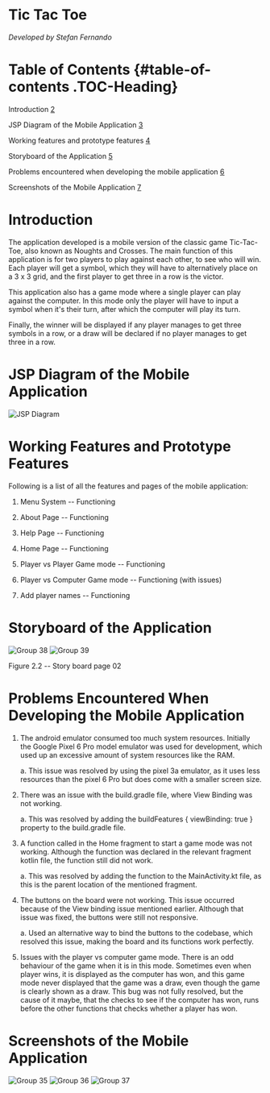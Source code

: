 # Tic Tac Toe
*Developed by Stefan Fernando*

# **Table of Contents** {#table-of-contents .TOC-Heading}

Introduction [2](#introduction)

JSP Diagram of the Mobile Application
[3](#jsp-diagram-of-the-mobile-application)

Working features and prototype features
[4](#working-features-and-prototype-features)

Storyboard of the Application
[5](#storyboard-of-the-application)

Problems encountered when developing the mobile application
[6](#problems-encountered-when-developing-the-mobile-application)

Screenshots of the Mobile Application
[7](#screenshots-of-the-mobile-application)

# Introduction

The application developed is a mobile version of the classic game
Tic-Tac-Toe, also known as Noughts and Crosses. The main function of
this application is for two players to play against each other, to see
who will win. Each player will get a symbol, which they will have to
alternatively place on a 3 x 3 grid, and the first player to get three
in a row is the victor.

This application also has a game mode where a single player can play
against the computer. In this mode only the player will have to input a
symbol when it's their turn, after which the computer will play its
turn.

Finally, the winner will be displayed if any player manages to get three
symbols in a row, or a draw will be declared if no player manages to get
three in a row.

# 

# JSP Diagram of the Mobile Application
![JSP Diagram](https://github.com/stefan-the-great/TictacToeGame/assets/88985961/9ead6c56-17c5-40c5-854b-d661011e7c3b)


# Working Features and Prototype Features

Following is a list of all the features and pages of the mobile
application:

1.  Menu System -- Functioning

2.  About Page -- Functioning

3.  Help Page -- Functioning

4.  Home Page -- Functioning

5.  Player vs Player Game mode -- Functioning

6.  Player vs Computer Game mode -- Functioning (with issues)

7.  Add player names -- Functioning

# Storyboard of the Application

![Group 38](https://github.com/stefan-the-great/TictacToeGame/assets/88985961/4455f45c-2122-40e0-96a7-7f443499a5af)
![Group 39](https://github.com/stefan-the-great/TictacToeGame/assets/88985961/1661161f-43c2-4271-8f43-e592d69ed25d)

Figure 2.2 -- Story board page 02

# Problems Encountered When Developing the Mobile Application

1.  The android emulator consumed too much system resources. Initially
    the Google Pixel 6 Pro model emulator was used for development,
    which used up an excessive amount of system resources like the RAM.

    a.  This issue was resolved by using the pixel 3a emulator, as it
        uses less resources than the pixel 6 Pro but does come with a
        smaller screen size.

2.  There was an issue with the build.gradle file, where View Binding
    was not working.

    a.  This was resolved by adding the buildFeatures { viewBinding:
        true } property to the build.gradle file.

3.  A function called in the Home fragment to start a game mode was not
    working. Although the function was declared in the relevant fragment
    kotlin file, the function still did not work.

    a.  This was resolved by adding the function to the MainActivity.kt
        file, as this is the parent location of the mentioned fragment.

4.  The buttons on the board were not working. This issue occurred
    because of the View binding issue mentioned earlier. Although that
    issue was fixed, the buttons were still not responsive.

    a.  Used an alternative way to bind the buttons to the codebase,
        which resolved this issue, making the board and its functions
        work perfectly.

5.  Issues with the player vs computer game mode. There is an odd
    behaviour of the game when it is in this mode. Sometimes even when
    player wins, it is displayed as the computer has won, and this game
    mode never displayed that the game was a draw, even though the game
    is clearly shown as a draw. This bug was not fully resolved, but the
    cause of it maybe, that the checks to see if the computer has won,
    runs before the other functions that checks whether a player has
    won.

# 

# Screenshots of the Mobile Application
![Group 35](https://github.com/stefan-the-great/TictacToeGame/assets/88985961/7adcd8f4-a3ad-4b9b-8f61-3be779bd3774)
![Group 36](https://github.com/stefan-the-great/TictacToeGame/assets/88985961/7ec71f66-4bd0-4942-b478-5403739c7f66)
![Group 37](https://github.com/stefan-the-great/TictacToeGame/assets/88985961/5068f770-66dd-46df-b46e-013582844502)


